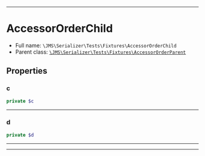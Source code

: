 ***

# AccessorOrderChild

* Full name: `\JMS\Serializer\Tests\Fixtures\AccessorOrderChild`
* Parent class: [`\JMS\Serializer\Tests\Fixtures\AccessorOrderParent`](./AccessorOrderParent.md)

## Properties

### c

```php
private $c
```

***

### d

```php
private $d
```

***



***

